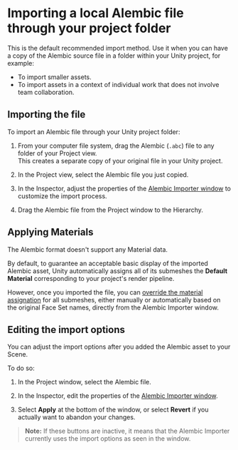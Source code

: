 # Importing a local Alembic file through your project folder

This is the default recommended import method. Use it when you can have a copy of the Alembic source file in a folder within your Unity project, for example:
* To import smaller assets.
* To import assets in a context of individual work that does not involve team collaboration.

## Importing the file

To import an Alembic file through your Unity project folder:

1. From your computer file system, drag the Alembic (`.abc`) file to any folder of your Project view.
   <br />This creates a separate copy of your original file in your Unity project.

2. In the Project view, select the Alembic file you just copied.

3. In the Inspector, adjust the properties of the [Alembic Importer window](ref_Importer.md) to customize the import process.

4. Drag the Alembic file from the Project window to the Hierarchy.

## Applying Materials

The Alembic format doesn't support any Material data.

By default, to guarantee an acceptable basic display of the imported Alembic asset, Unity automatically assigns all of its submeshes the **Default Material** corresponding to your project's render pipeline.

However, once you imported the file, you can [override the material assignation](materials.md) for all submeshes, either manually or automatically based on the original Face Set names, directly from the Alembic Importer window.

## Editing the import options

You can adjust the import options after you added the Alembic asset to your Scene.

To do so:

1. In the Project window, select the Alembic file.

2. In the Inspector, edit the properties of the [Alembic Importer window](ref_Importer.md).

3. Select **Apply** at the bottom of the window, or select **Revert** if you actually want to abandon your changes.

>**Note:** If these buttons are inactive, it means that the Alembic Importer currently uses the import options as seen in the window.
